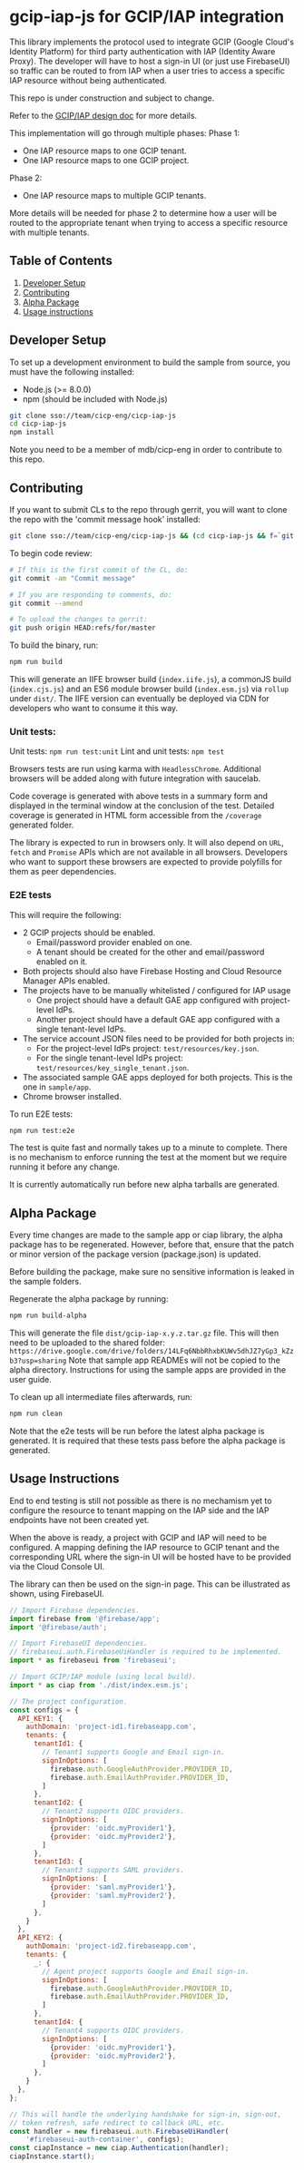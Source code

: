 # gcip-iap-js for GCIP/IAP integration

This library implements the protocol used to integrate GCIP (Google Cloud's
Identity Platform) for third party authentication with IAP (Identity Aware
Proxy).
The developer will have to host a sign-in UI (or just use FirebaseUI) so
traffic can be routed to from IAP when a user tries to access a specific IAP
resource without being authenticated.

This repo is under construction and subject to change.

Refer to the
[GCIP/IAP design doc](https://docs.google.com/document/d/1Jc8pgZd9Yr_Rg3yRQTiFz8Ole8MfD8Ut8_F8yUr3Alo/)
for more details.

This implementation will go through multiple phases:
Phase 1:
- One IAP resource maps to one GCIP tenant.
- One IAP resource maps to one GCIP project.

Phase 2:
- One IAP resource maps to multiple GCIP tenants.

More details will be needed for phase 2 to determine how a user will be routed
to the appropriate tenant when trying to access a specific resource with
multiple tenants.

## Table of Contents

1. [Developer Setup](#developer-setup)
1. [Contributing](#contributing)
1. [Alpha Package](#alpha-package)
1. [Usage instructions](#usage-instructions)

## Developer Setup

To set up a development environment to build the sample from source, you must
have the following installed:
- Node.js (>= 8.0.0)
- npm (should be included with Node.js)

```bash
git clone sso://team/cicp-eng/cicp-iap-js
cd cicp-iap-js
npm install
```
Note you need to be a member of mdb/cicp-eng in order to contribute to this repo.

## Contributing

If you want to submit CLs to the repo through gerrit, you will want to clone the
repo with the 'commit message hook' installed:

```bash
git clone sso://team/cicp-eng/cicp-iap-js && (cd cicp-iap-js && f=`git rev-parse --git-dir`/hooks/commit-msg ; curl -Lo $f https://gerrit-review.googlesource.com/tools/hooks/commit-msg ; chmod +x $f)
```

To begin code review:
```bash
# If this is the first commit of the CL, do:
git commit -am "Commit message"

# If you are responding to comments, do:
git commit --amend

# To upload the changes to gerrit:
git push origin HEAD:refs/for/master
```

To build the binary, run:
```bash
npm run build
```

This will generate an IIFE browser build (`index.iife.js`), a commonJS
build (`index.cjs.js`) and an ES6 module browser build (`index.esm.js`)
via `rollup` under `dist/`. The IIFE version can eventually be deployed via CDN
for developers who want to consume it this way.

### Unit tests:
Unit tests: `npm run test:unit`
Lint and unit tests: `npm test`

Browsers tests are run using karma with `HeadlessChrome`. Additional browsers
will be added along with future integration with saucelab.

Code coverage is generated with above tests in a summary form and displayed
in the terminal window at the conclusion of the test.
Detailed coverage is generated in HTML form accessible from the `/coverage`
generated folder.

The library is expected to run in browsers only. It will also depend on `URL`,
`fetch` and `Promise` APIs which are not available in all browsers.
Developers who want to support these browsers are expected to provide
polyfills for them as peer dependencies.

### E2E tests
This will require the following:
- 2 GCIP projects should be enabled.
  - Email/password provider enabled on one.
  - A tenant should be created for the other and email/password enabled on it.
- Both projects should also have Firebase Hosting and Cloud Resource Manager APIs
  enabled.
- The projects have to be manually whitelisted / configured for IAP usage
  - One project should have a default GAE app configured with project-level IdPs.
  - Another project should have a default GAE app configured with a single
    tenant-level IdPs.
- The service account JSON files need to be provided for both projects in:
  - For the project-level IdPs project: `test/resources/key.json`.
  - For the single tenant-level IdPs project: `test/resources/key_single_tenant.json`.
- The associated sample GAE apps deployed for both projects.
  This is the one in `sample/app`.
- Chrome browser installed.

To run E2E tests:
```bash
npm run test:e2e
```

The test is quite fast and normally takes up to a minute to complete.
There is no mechanism to enforce running the test at the moment but we
require running it before any change.

It is currently automatically run before new alpha tarballs are generated.

## Alpha Package

Every time changes are made to the sample app or ciap library, the alpha
package has to be regenerated. However, before that, ensure that the patch or
minor version of the package version (package.json) is updated.

Before building the package, make sure no sensitive information is leaked in
the sample folders.

Regenerate the alpha package by running:
```bash
npm run build-alpha
```

This will generate the file `dist/gcip-iap-x.y.z.tar.gz` file. This will then
need to be uploaded to the shared folder:
`https://drive.google.com/drive/folders/14LFq6NbbRhxbKUWv5dhJZ7yGp3_kZzb3?usp=sharing`
Note that sample app READMEs will not be copied to the alpha directory.
Instructions for using the sample apps are provided in the user guide.

To clean up all intermediate files afterwards, run:
```bash
npm run clean
```

Note that the e2e tests will be run before the latest alpha package is generated.
It is required that these tests pass before the alpha package is generated.

## Usage Instructions

End to end testing is still not possible as there is no mechamism yet to
configure the resource to tenant mapping on the IAP side and the IAP
endpoints have not been created yet.

When the above is ready, a project with GCIP and IAP will need to be
configured. A mapping defining the IAP resource to GCIP tenant and the
corresponding URL where the sign-in UI will be hosted have to be provided via
the Cloud Console UI.

The library can then be used on the sign-in page.
This can be illustrated as shown, using FirebaseUI.

```javascript
// Import Firebase dependencies.
import firebase from '@firebase/app';
import '@firebase/auth';

// Import FirebaseUI dependencies.
// firebaseui.auth.FirebaseUiHandler is required to be implemented.
import * as firebaseui from 'firebaseui';

// Import GCIP/IAP module (using local build).
import * as ciap from './dist/index.esm.js';

// The project configuration.
const configs = {
  API_KEY1: {
    authDomain: 'project-id1.firebaseapp.com',
    tenants: {
      tenantId1: {
        // Tenant1 supports Google and Email sign-in.
        signInOptions: [
          firebase.auth.GoogleAuthProvider.PROVIDER_ID,
          firebase.auth.EmailAuthProvider.PROVIDER_ID,
        ]
      },
      tenantId2: {
        // Tenant2 supports OIDC providers.
        signInOptions: [
          {provider: 'oidc.myProvider1'},
          {provider: 'oidc.myProvider2'},
        ]
      },
      tenantId3: {
        // Tenant3 supports SAML providers.
        signInOptions: [
          {provider: 'saml.myProvider1'},
          {provider: 'saml.myProvider2'},
        ]
      },
    }
  },
  API_KEY2: {
    authDomain: 'project-id2.firebaseapp.com',
    tenants: {
      _: {
        // Agent project supports Google and Email sign-in.
        signInOptions: [
          firebase.auth.GoogleAuthProvider.PROVIDER_ID,
          firebase.auth.EmailAuthProvider.PROVIDER_ID,
        ]
      },
      tenantId4: {
        // Tenant4 supports OIDC providers.
        signInOptions: [
          {provider: 'oidc.myProvider1'},
          {provider: 'oidc.myProvider2'},
        ]
      },
    }
  },
};

// This will handle the underlying handshake for sign-in, sign-out,
// token refresh, safe redirect to callback URL, etc.
const handler = new firebaseui.auth.FirebaseUiHandler(
    '#firebaseui-auth-container', configs);
const ciapInstance = new ciap.Authentication(handler);
ciapInstance.start();
```
